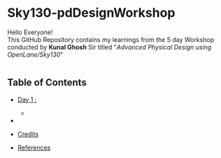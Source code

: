 # Sky130-pdDesignWorkshop

Hello Everyone!  
This GitHub Repository contains my learnings from the 5 day Workshop conducted by **Kunal Ghosh** Sir titled "_Advanced Physical Design using OpenLane/Sky130_"

![]()

## Table of Contents

* [Day 1 : ]()
  - []()
* 


* [Credits]()
* [References]()
